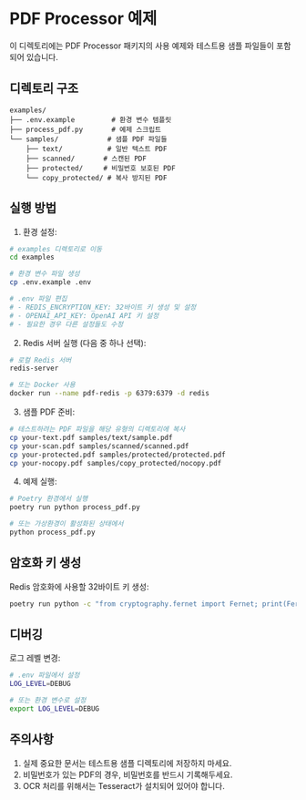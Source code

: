# PDF Processor 예제

이 디렉토리에는 PDF Processor 패키지의 사용 예제와 테스트용 샘플 파일들이 포함되어 있습니다.

## 디렉토리 구조

```
examples/
├── .env.example         # 환경 변수 템플릿
├── process_pdf.py       # 예제 스크립트
└── samples/            # 샘플 PDF 파일들
    ├── text/           # 일반 텍스트 PDF
    ├── scanned/       # 스캔된 PDF
    ├── protected/     # 비밀번호 보호된 PDF
    └── copy_protected/ # 복사 방지된 PDF
```

## 실행 방법

1. 환경 설정:
```bash
# examples 디렉토리로 이동
cd examples

# 환경 변수 파일 생성
cp .env.example .env

# .env 파일 편집
# - REDIS_ENCRYPTION_KEY: 32바이트 키 생성 및 설정
# - OPENAI_API_KEY: OpenAI API 키 설정
# - 필요한 경우 다른 설정들도 수정
```

2. Redis 서버 실행 (다음 중 하나 선택):
```bash
# 로컬 Redis 서버
redis-server

# 또는 Docker 사용
docker run --name pdf-redis -p 6379:6379 -d redis
```

3. 샘플 PDF 준비:
```bash
# 테스트하려는 PDF 파일을 해당 유형의 디렉토리에 복사
cp your-text.pdf samples/text/sample.pdf
cp your-scan.pdf samples/scanned/scanned.pdf
cp your-protected.pdf samples/protected/protected.pdf
cp your-nocopy.pdf samples/copy_protected/nocopy.pdf
```

4. 예제 실행:
```bash
# Poetry 환경에서 실행
poetry run python process_pdf.py

# 또는 가상환경이 활성화된 상태에서
python process_pdf.py
```

## 암호화 키 생성

Redis 암호화에 사용할 32바이트 키 생성:
```bash
poetry run python -c "from cryptography.fernet import Fernet; print(Fernet.generate_key().decode())"
```

## 디버깅

로그 레벨 변경:
```bash
# .env 파일에서 설정
LOG_LEVEL=DEBUG

# 또는 환경 변수로 설정
export LOG_LEVEL=DEBUG
```

## 주의사항

1. 실제 중요한 문서는 테스트용 샘플 디렉토리에 저장하지 마세요.
2. 비밀번호가 있는 PDF의 경우, 비밀번호를 반드시 기록해두세요.
3. OCR 처리를 위해서는 Tesseract가 설치되어 있어야 합니다. 
